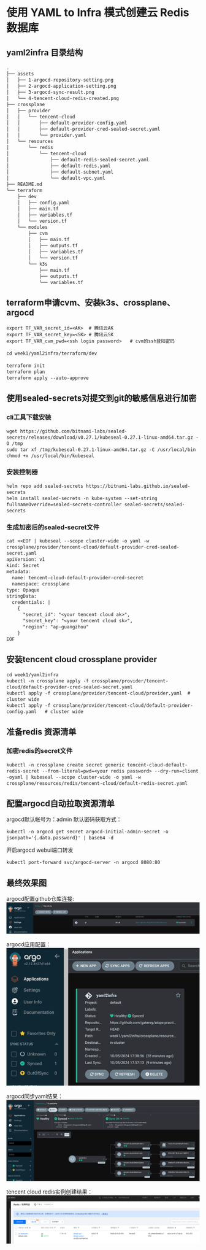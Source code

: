 # 使用 YAML to Infra 模式创建云 Redis 数据库
## yaml2infra 目录结构
```
.
├── assets
│   ├── 1-argocd-repository-setting.png
│   ├── 2-argocd-application-setting.png
│   ├── 3-argocd-sync-result.png
│   └── 4-tencent-cloud-redis-created.png
├── crossplane
│   ├── provider
│   │   └── tencent-cloud
│   │       ├── default-provider-config.yaml
│   │       ├── default-provider-cred-sealed-secret.yaml
│   │       └── provider.yaml
│   └── resources
│       └── redis
│           └── tencent-cloud
│               ├── default-redis-sealed-secret.yaml
│               ├── default-redis.yaml
│               ├── default-subnet.yaml
│               └── default-vpc.yaml
├── README.md
└── terraform
    ├── dev
    │   ├── config.yaml
    │   ├── main.tf
    │   ├── variables.tf
    │   └── version.tf
    └── modules
        ├── cvm
        │   ├── main.tf
        │   ├── outputs.tf
        │   ├── variables.tf
        │   └── version.tf
        └── k3s
            ├── main.tf
            ├── outputs.tf
            └── variables.tf

```

## terraform申请cvm、安装k3s、crossplane、argocd
```
export TF_VAR_secret_id=<AK>  # 腾讯云AK
export TF_VAR_secret_key=<SK> # 腾讯云SK
export TF_VAR_cvm_pwd=<ssh login password>   # cvm的ssh登陆密码

cd week1/yaml2infra/terraform/dev

terraform init
terraform plan
terraform apply --auto-approve
```

## 使用sealed-secrets对提交到git的敏感信息进行加密

### cli工具下载安装
```
wget https://github.com/bitnami-labs/sealed-secrets/releases/download/v0.27.1/kubeseal-0.27.1-linux-amd64.tar.gz -O /tmp
sudo tar xf /tmp/kubeseal-0.27.1-linux-amd64.tar.gz -C /usr/local/bin
chmod +x /usr/local/bin/kubeseal
```

### 安装控制器
```
helm repo add sealed-secrets https://bitnami-labs.github.io/sealed-secrets
helm install sealed-secrets -n kube-system --set-string fullnameOverride=sealed-secrets-controller sealed-secrets/sealed-secrets
```

### 生成加密后的sealed-secret文件
```
cat <<EOF | kubeseal --scope cluster-wide -o yaml -w crossplane/provider/tencent-cloud/default-provider-cred-sealed-secret.yaml
apiVersion: v1
kind: Secret
metadata:
  name: tencent-cloud-default-provider-cred-secret
  namespace: crossplane
type: Opaque
stringData:
  credentials: |
    {
      "secret_id": "<your tencent cloud ak>",
      "secret_key": "<your tencent cloud sk>",
      "region": "ap-guangzhou"
    }
EOF
```

## 安装tencent cloud crossplane provider
```
cd week1/yaml2infra
kubectl -n crossplane apply -f crossplane/provider/tencent-cloud/default-provider-cred-sealed-secret.yaml
kubectl apply -f crossplane/provider/tencent-cloud/provider.yaml  # cluster wide
kubectl apply -f crossplane/provider/tencent-cloud/default-provider-config.yaml   # cluster wide
```

## 准备redis 资源清单

### 加密redis的secret文件
```
kubectl -n crossplane create secret generic tencent-cloud-default-redis-secret --from-literal=pwd=<your redis password> --dry-run=client -oyaml | kubeseal --scope cluster-wide -o yaml -w crossplane/resources/redis/tencent-cloud/default-redis-secret.yaml
```

## 配置argocd自动拉取资源清单
argocd默认帐号为：admin
默认密码获取方式：
```
kubectl -n argocd get secret argocd-initial-admin-secret -o jsonpath='{.data.password}' | base64 -d
```
开启argocd webui端口转发
```
kubectl port-forward svc/argocd-server -n argocd 8080:80
```

## 最终效果图
argocd配置github仓库连接:
![argocd配置github仓库连接](assets/1-argocd-repository-setting.png)

argocd应用配置：
![argocd应用配置](assets/2-argocd-application-setting.png)

argocd同步yaml结果：
![argocd同步yaml结果](assets/3-argocd-sync-result.png)

tencent cloud redis实例创建结果：
![tencent cloud redis实例创建结果](assets/4-tencent-cloud-redis-created.png)

